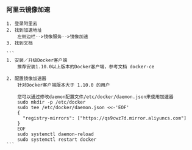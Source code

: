 ### 阿里云镜像加速
	1. 登录阿里云
	2. 找到加速地址 
		左侧边栏-->镜像服务-->镜像加速
	3. 找到文档
	
	```
	1. 安装／升级Docker客户端
		推荐安装1.10.0以上版本的Docker客户端，参考文档 docker-ce

	2. 配置镜像加速器
		针对Docker客户端版本大于 1.10.0 的用户

		您可以通过修改daemon配置文件/etc/docker/daemon.json来使用加速器
		sudo mkdir -p /etc/docker
		sudo tee /etc/docker/daemon.json <<-'EOF'
		{
		  "registry-mirrors": ["https://qs9cwz7d.mirror.aliyuncs.com"]
		}
		EOF
		sudo systemctl daemon-reload
		sudo systemctl restart docker
	```